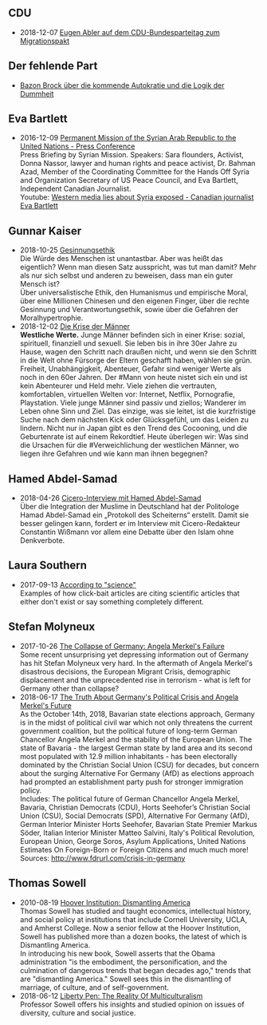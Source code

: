 ## CDU
* 2018-12-07 [Eugen Abler auf dem CDU-Bundesparteitag zum Migrationspakt](https://www.youtube.com/watch?v=1HtHXpB-8qA)


## Der fehlende Part
* [Bazon Brock über die kommende Autokratie und die Logik der Dummheit](https://www.youtube.com/watch?v=uIP5N8pEdAA)


## Eva Bartlett
* 2016-12-09 [Permanent Mission of the Syrian Arab Republic to the United Nations - Press Conference](http://webtv.un.org/media/watch/permanent-mission-of-the-syrian-arab-republic-to-the-united-nations-press-conference-9-december-2016/5241732190001#full-text)  
  Press Briefing by Syrian Mission. Speakers: Sara flounders, Activist, Donna Nassor, lawyer and human rights and peace activist, Dr. Bahman Azad, Member of the Coordinating Committee for the Hands Off Syria and Organization Secretary of US Peace Council, and Eva Bartlett, Independent Canadian Journalist.  
  Youtube: [Western media lies about Syria exposed - Canadian journalist Eva Bartlett](https://www.youtube.com/watch?v=g1VNQGsiP8M)


## Gunnar Kaiser
* 2018-10-25 [Gesinnungsethik](https://www.youtube.com/watch?v=dp9taDOVAmc)  
  Die Würde des Menschen ist unantastbar. Aber was heißt das eigentlich? Wenn man diesen Satz ausspricht, was tut man damit? Mehr als nur sich selbst und anderen zu beweisen, dass man ein guter Mensch ist?  
  Über universalistische Ethik, den Humanismus und empirische Moral, über eine Millionen Chinesen und den eigenen Finger, über die rechte Gesinnung und Verantwortungsethik, sowie über die Gefahren der Moralhypertrophie.
* 2018-12-02 [Die Krise der Männer](https://www.youtube.com/watch?v=gW0OdcAU6Hg)  
  **Westliche Werte.** Junge Männer befinden sich in einer Krise: sozial, spirituell, finanziell und sexuell. Sie leben bis in ihre 30er Jahre zu Hause, wagen den Schritt nach draußen nicht, und wenn sie den Schritt in die Welt ohne Fürsorge der Eltern geschafft haben, wählen sie grün. Freiheit, Unabhängigkeit, Abenteuer, Gefahr sind weniger Werte als noch in den 60er Jahren. Der #Mann von heute nistet sich ein und ist kein Abenteurer und Held mehr. Viele ziehen die vertrauten, komfortablen, virtuellen Welten vor: Internet, Netflix, Pornografie, Playstation. Viele junge Männer sind passiv und ziellos; Wanderer im Leben ohne Sinn und Ziel. Das einzige, was sie leitet, ist die kurzfristige Suche nach dem nächsten Kick oder Glücksgefühl, um das Leiden zu lindern. Nicht nur in Japan gibt es den Trend des Cocooning, und die Geburtenrate ist auf einem Rekordtief. Heute überlegen wir: Was sind die Ursachen für die #Verweichlichung der westlichen Männer, wo liegen ihre Gefahren und wie kann man ihnen begegnen?


## Hamed Abdel-Samad
* 2018-04-26 [Cicero-Interview mit Hamed Abdel-Samad](https://www.youtube.com/watch?v=WsXH_Ssn-xc)  
  Über die Integration der Muslime in Deutschland hat der Politologe Hamad Abdel-Samad ein „Protokoll des Scheiterns“ erstellt. Damit sie besser gelingen kann, fordert er im Interview mit Cicero-Redakteur Constantin Wißmann vor allem eine Debatte über den Islam ohne Denkverbote.


## Laura Southern
* 2017-09-13 [According to "science"](https://www.youtube.com/watch?v=DLUMINLTNLE)  
  Examples of how click-bait articles are citing scientific articles that either don't exist or say something completely different.


## Stefan Molyneux
* 2017-10-26 [The Collapse of Germany: Angela Merkel's Failure](https://www.youtube.com/watch?v=-CETiBe9X7g)  
  Some recent unsurprising yet depressing information out of Germany has hit Stefan Molyneux very hard. In the aftermath of Angela Merkel's disastrous decisions, the European Migrant Crisis, demographic displacement and the unprecedented rise in terrorism - what is left for Germany other than collapse?
* 2018-06-17 [The Truth About Germany's Political Crisis and Angela Merkel's Future](https://www.youtube.com/watch?v=w833UyEN85E)  
  As the October 14th, 2018, Bavarian state elections approach, Germany is in the midst of political civil war which not only threatens the current government coalition, but the political future of long-term German Chancellor Angela Merkel and the stability of the European Union. The state of Bavaria - the largest German state by land area and its second most populated with 12.9 million inhabitants - has been electorally dominated by the Christian Social Union (CSU) for decades, but concern about the surging Alternative For Germany (AfD) as elections approach had prompted an establishment party push for stronger immigration policy.  
  Includes: The political future of German Chancellor Angela Merkel, Bavaria, Christian Democrats (CDU), Horts Seehofer’s Christian Social Union (CSU), Social Democrats (SPD), Alternative For Germany (AfD), German Interior Minister Horts Seehofer, Bavarian State Premier Markus Söder, Italian Interior Minister Matteo Salvini, Italy's Political Revolution, European Union, George Soros, Asylum Applications, United Nations Estimates On Foreign-Born or Foreign Citizens and much much more!  
  Sources: http://www.fdrurl.com/crisis-in-germany


## Thomas Sowell
* 2010-08-19 [Hoover Institution: Dismantling America](https://www.youtube.com/watch?v=5SDLBqIubCs)  
  Thomas Sowell has studied and taught economics, intellectual history, and social policy at institutions that include Cornell University, UCLA, and Amherst College. Now a senior fellow at the Hoover Institution, Sowell has published more than a dozen books, the latest of which is Dismantling America.  
  In introducing his new book, Sowell asserts that the Obama administration "is the embodiment, the personification, and the culmination of dangerous trends that began decades ago," trends that are "dismantling America." Sowell sees this in the dismantling of marriage, of culture, and of self-government.
* 2018-06-12 [Liberty Pen: The Reality Of Multiculturalism](https://www.youtube.com/watch?v=9ESlS2jrhXY)  
  Professor Sowell offers his insights and studied opinion on issues of diversity, culture and social justice.

